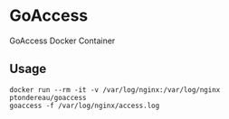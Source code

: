 # GoAccess
GoAccess Docker Container
## Usage
```
docker run --rm -it -v /var/log/nginx:/var/log/nginx ptondereau/goaccess
goaccess -f /var/log/nginx/access.log
```
